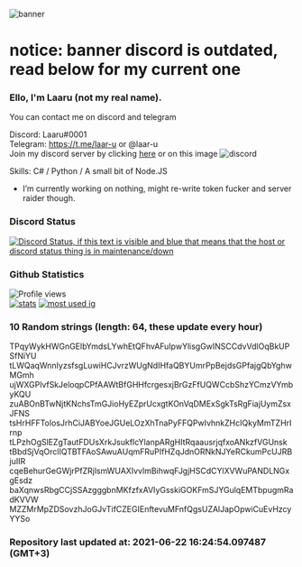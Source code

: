 
![banner](https://raw.githubusercontent.com/stop-bark/stop-bark/master/banner4.png)
# notice: banner discord is outdated, read below for my current one


### Ello, I'm Laaru (not my real name).

You can contact me on discord and telegram  

Discord: Laaru#0001  
Telegram: https://t.me/laar-u or @laar-u  
Join my discord server by clicking [here](https://discord.gg/invite/monk) or on this image ![discord](https://discord.com/api/guilds/848458923136122901/embed.png)

Skills: C# / Python / A small bit of Node.JS  

- I’m currently working on nothing, might re-write token fucker and server raider though.

### Discord Status
[![Discord Status, if this text is visible and blue that means that the host or discord status thing is in maintenance/down](https://discord.c99.nl/widget/theme-4/739824148267925565.png)](https://discord.c99.nl/)

### Github Statistics
![Profile views](https://komarev.com/ghpvc/?username=Laar-u) <br> [![stats](https://github-readme-stats.vercel.app/api?username=Laar-u&show_icons=true&theme=synthwave)](https://github.com/anuraghazra/github-readme-stats) [![most used ig](https://github-readme-stats.vercel.app/api/top-langs/?username=Laar-u&layout=compact&theme=synthwave&show_icons=true&langs_count=10)]((https://github.com/anuraghazra/github-readme-stats))

### 10 Random strings (length: 64, these update every hour)
TPqyWykHWGnGElbYmdsLYwhEtQFhvAFuIpwYlisgGwINSCCdvVdlOqBkUPSfNiYU
tLWQaqWnnIyzsfsgLuwiHCJvrzWUgNdIHfaQBYUmrPpBejdsGPfajgQbYghwMGmh
ujWXGPlvfSkJeloqpCPfAAWtBfGHHfcrgesxjBrGzFfUQWCcbShzYCmzVYmbyKQU
zuABOnBTwNjtKNchsTmGJioHyEZprUcxgtKOnVqDMExSgkTsRgFiajUymZsxJFNS
tsHrHFFTolosJrhCiJABYoeJGUeLOzXhTnaPyFFQPwIvhnkZHcIQkyMmTZHrIrnp
tLPzhOgSlEZgTautFDUsXrkJsukfIcYlanpARgHItRqaausrjqfxoANkzfVGUnsk
tBbdSjVqOrclIQTBTFAoSAwuAUqmFRuPIfHZqJdnORNkNJYeRCkumPcUJRBjuIIR
cqeBehurGeGWjrPfZRjlsmWUAXIvvlmBihwqFJgjHSCdCYlXVWuPANDLNGxgEsdz
baXqnwsRbgCCjSSAzgggbnMKfzfxAVIyGsskiGOKFmSJYGulqEMTbpugmRadKVVW
MZZMrMpZDSovzhJoGJvTifCZEGIEnftevuMFnfQgsUZAlJapOpwiCuEvHzcyYYSo

### Repository last updated at: 2021-06-22 16:24:54.097487 (GMT+3)
